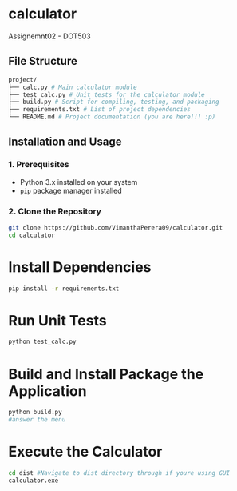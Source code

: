 # calculator
Assignemnt02 - DOT503

## File Structure
```bash
project/
├── calc.py # Main calculator module
├── test_calc.py # Unit tests for the calculator module
├── build.py # Script for compiling, testing, and packaging
├── requirements.txt # List of project dependencies
└── README.md # Project documentation (you are here!!! :p)
```

## Installation and Usage

### 1. Prerequisites

- Python 3.x installed on your system
- `pip` package manager installed

### 2. Clone the Repository

```bash
git clone https://github.com/VimanthaPerera09/calculator.git
cd calculator
```
# Install Dependencies
```bash
pip install -r requirements.txt
```

# Run Unit Tests
```bash
python test_calc.py
```
# Build and Install Package the Application
```bash
python build.py
#answer the menu
```

# Execute the Calculator
```bash
cd dist #Navigate to dist directory through if youre using GUI
calculator.exe
```
